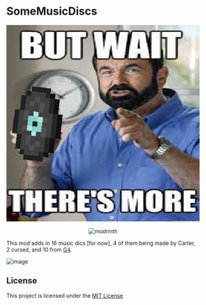 # SomeMusicDiscs

<p align="center">
  <img title="modicon" height="512" src="src/main/resources/assets/somemusicdiscs/icon.png">
</p>

<p align="center">
  <picture>
    <source media="(prefers-color-scheme: dark)" srcset="https://cdn.discordapp.com/attachments/942531943013179422/981898980222967828/Dark.png">
    <img title="modrinth" height="50" src="https://cdn.discordapp.com/attachments/942531943013179422/981898980491423784/Light.png">
  </picture>
</p>

This mod adds in 16 music dics [for now], 4 of them being made by Carter, 2 cursed, and 10 from [G4](http://team-g4.github.io/base-g4).

![image](https://user-images.githubusercontent.com/89364072/171585445-e4a29443-ded3-41f1-89f0-4493c4bf2ade.png)


## License

This project is licensed under the [MIT License](LICENSE)
